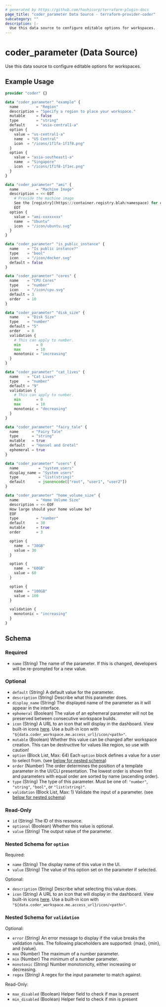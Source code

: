 ```yaml
---
# generated by https://github.com/hashicorp/terraform-plugin-docs
page_title: "coder_parameter Data Source - terraform-provider-coder"
subcategory: ""
description: |-
  Use this data source to configure editable options for workspaces.
---
```


# coder_parameter (Data Source)

Use this data source to configure editable options for workspaces.

## Example Usage

```terraform
provider "coder" {}

data "coder_parameter" "example" {
  name        = "Region"
  description = "Specify a region to place your workspace."
  mutable     = false
  type        = "string"
  default     = "asia-central1-a"
  option {
    value = "us-central1-a"
    name  = "US Central"
    icon  = "/icons/1f1fa-1f1f8.png"
  }
  option {
    value = "asia-southeast1-a"
    name  = "Singapore"
    icon  = "/icons/1f1f8-1f1ec.png"
  }
}

data "coder_parameter" "ami" {
  name        = "Machine Image"
  description = <<-EOT
    # Provide the machine image
    See the [registry](https://container.registry.blah/namespace) for options.
    EOT
  option {
    value = "ami-xxxxxxxx"
    name  = "Ubuntu"
    icon  = "/icon/ubuntu.svg"
  }
}

data "coder_parameter" "is_public_instance" {
  name    = "Is public instance?"
  type    = "bool"
  icon    = "/icon/docker.svg"
  default = false
}

data "coder_parameter" "cores" {
  name    = "CPU Cores"
  type    = "number"
  icon    = "/icon/cpu.svg"
  default = 3
  order   = 10
}

data "coder_parameter" "disk_size" {
  name    = "Disk Size"
  type    = "number"
  default = "5"
  order   = 8
  validation {
    # This can apply to number.
    min       = 0
    max       = 10
    monotonic = "increasing"
  }
}

data "coder_parameter" "cat_lives" {
  name    = "Cat Lives"
  type    = "number"
  default = "9"
  validation {
    # This can apply to number.
    min       = 0
    max       = 10
    monotonic = "decreasing"
  }
}

data "coder_parameter" "fairy_tale" {
  name      = "Fairy Tale"
  type      = "string"
  mutable   = true
  default   = "Hansel and Gretel"
  ephemeral = true
}

data "coder_parameter" "users" {
  name         = "system_users"
  display_name = "System users"
  type         = "list(string)"
  default      = jsonencode(["root", "user1", "user2"])
}

data "coder_parameter" "home_volume_size" {
  name        = "Home Volume Size"
  description = <<-EOF
  How large should your home volume be?
  EOF
  type        = "number"
  default     = 30
  mutable     = true
  order       = 3

  option {
    name  = "30GB"
    value = 30
  }

  option {
    name  = "60GB"
    value = 60
  }

  option {
    name  = "100GB"
    value = 100
  }

  validation {
    monotonic = "increasing"
  }
}
```

<!-- schema generated by tfplugindocs -->
## Schema

### Required

- `name` (String) The name of the parameter. If this is changed, developers will be re-prompted for a new value.

### Optional

- `default` (String) A default value for the parameter.
- `description` (String) Describe what this parameter does.
- `display_name` (String) The displayed name of the parameter as it will appear in the interface.
- `ephemeral` (Boolean) The value of an ephemeral parameter will not be preserved between consecutive workspace builds.
- `icon` (String) A URL to an icon that will display in the dashboard. View built-in icons [here](https://github.com/coder/coder/tree/main/site/static/icon). Use a built-in icon with `"${data.coder_workspace.me.access_url}/icon/<path>"`.
- `mutable` (Boolean) Whether this value can be changed after workspace creation. This can be destructive for values like region, so use with caution!
- `option` (Block List, Max: 64) Each `option` block defines a value for a user to select from. (see [below for nested schema](#nestedblock--option))
- `order` (Number) The order determines the position of a template parameter in the UI/CLI presentation. The lowest order is shown first and parameters with equal order are sorted by name (ascending order).
- `type` (String) The type of this parameter. Must be one of: `"number"`, `"string"`, `"bool"`, or `"list(string)"`.
- `validation` (Block List, Max: 1) Validate the input of a parameter. (see [below for nested schema](#nestedblock--validation))

### Read-Only

- `id` (String) The ID of this resource.
- `optional` (Boolean) Whether this value is optional.
- `value` (String) The output value of the parameter.

<a id="nestedblock--option"></a>
### Nested Schema for `option`

Required:

- `name` (String) The display name of this value in the UI.
- `value` (String) The value of this option set on the parameter if selected.

Optional:

- `description` (String) Describe what selecting this value does.
- `icon` (String) A URL to an icon that will display in the dashboard. View built-in icons [here](https://github.com/coder/coder/tree/main/site/static/icon). Use a built-in icon with `"${data.coder_workspace.me.access_url}/icon/<path>"`.


<a id="nestedblock--validation"></a>
### Nested Schema for `validation`

Optional:

- `error` (String) An error message to display if the value breaks the validation rules. The following placeholders are supported: {max}, {min}, and {value}.
- `max` (Number) The maximum of a number parameter.
- `min` (Number) The minimum of a number parameter.
- `monotonic` (String) Number monotonicity, either increasing or decreasing.
- `regex` (String) A regex for the input parameter to match against.

Read-Only:

- `max_disabled` (Boolean) Helper field to check if max is present
- `min_disabled` (Boolean) Helper field to check if min is present
